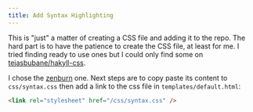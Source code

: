 ```yaml
---
title: Add Syntax Highlighting
---
```


This is "just" a matter of creating a CSS file and adding it to the
repo. The hard part is to have the patience to create the CSS file, at
least for me. I tried finding ready to use ones but I could only find
some on
[tejasbubane/hakyll-css](https://github.com/tejasbubane/hakyll-css).

I chose the
[zenburn](https://raw.githubusercontent.com/tejasbubane/hakyll-css/master/css/zenburn.css)
one. Next steps are to copy paste its content to `css/syntax.css` then
add a link to the css file in `templates/default.html`:

``` html
<link rel="stylesheet" href="/css/syntax.css" />
```
